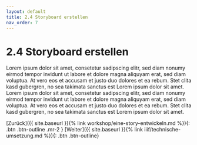 ```yaml
---
layout: default
title: 2.4 Storyboard erstellen
nav_order: 7
---
```

# 2.4 Storyboard erstellen
Lorem ipsum dolor sit amet, consetetur sadipscing elitr, sed diam nonumy eirmod tempor invidunt ut labore et dolore magna aliquyam erat, sed diam voluptua. At vero eos et accusam et justo duo dolores et ea rebum. Stet clita kasd gubergren, no sea takimata sanctus est Lorem ipsum dolor sit amet. Lorem ipsum dolor sit amet, consetetur sadipscing elitr, sed diam nonumy eirmod tempor invidunt ut labore et dolore magna aliquyam erat, sed diam voluptua. At vero eos et accusam et justo duo dolores et ea rebum. Stet clita kasd gubergren, no sea takimata sanctus est Lorem ipsum dolor sit amet.




[Zurück]({{ site.baseurl }}{% link workshop/eine-story-entwickeln.md %}){: .btn .btn-outline .mr-2 } 
[Weiter]({{ site.baseurl }}{% link iiif/technische-umsetzung.md %}){: .btn .btn-outline}
